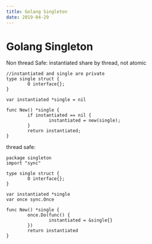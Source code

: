 ```yaml
---
title: Golang Singleton
date: 2019-04-29
---
```

# Golang Singleton
Non thread Safe: instantiated share by thread, not atomic

    //instantiated and single are private
    type single struct {
            O interface{};
    }

    var instantiated *single = nil

    func New() *single {
            if instantiated == nil {
                    instantiated = new(single);
            }
            return instantiated;
    }

thread safe:

    package singleton
    import "sync"

    type single struct {
            O interface{};
    }

    var instantiated *single
    var once sync.Once

    func New() *single {
            once.Do(func() {
                    instantiated = &single{}
            })
            return instantiated
    }
